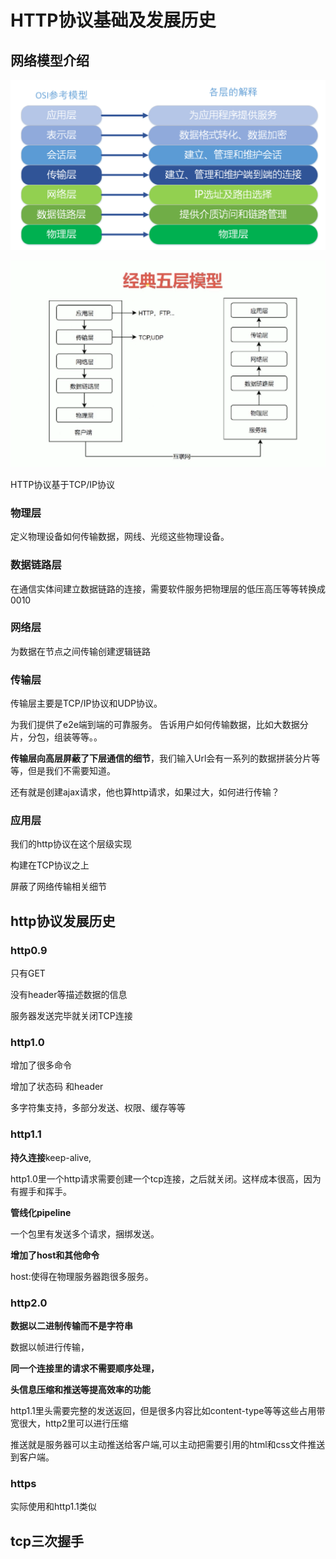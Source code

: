 # HTTP协议基础及发展历史

## 网络模型介绍 

![1587617605461](../../.vuepress/public/assets/img/1587617605461.png)

![1587617571025](../../.vuepress/public/assets/img/1587617571025.png)

HTTP协议基于TCP/IP协议

### 物理层

定义物理设备如何传输数据，网线、光缆这些物理设备。

### 数据链路层

在通信实体间建立数据链路的连接，需要软件服务把物理层的低压高压等等转换成0010

### 网络层

为数据在节点之间传输创建逻辑链路

### 传输层

传输层主要是TCP/IP协议和UDP协议。

为我们提供了e2e端到端的可靠服务。 告诉用户如何传输数据，比如大数据分片，分包，组装等等。。

**传输层向高层屏蔽了下层通信的细节**，我们输入Url会有一系列的数据拼装分片等等，但是我们不需要知道。

还有就是创建ajax请求，他也算http请求，如果过大，如何进行传输？

###  应用层

我们的http协议在这个层级实现 

构建在TCP协议之上

屏蔽了网络传输相关细节

## http协议发展历史

### http0.9

只有GET

没有header等描述数据的信息

服务器发送完毕就关闭TCP连接

### http1.0

增加了很多命令

增加了状态码 和header

多字符集支持，多部分发送、权限、缓存等等

### http1.1

**持久连接**keep-alive,

http1.0里一个http请求需要创建一个tcp连接，之后就关闭。这样成本很高，因为有握手和挥手。

**管线化pipeline**

一个包里有发送多个请求，捆绑发送。

**增加了host和其他命令**

host:使得在物理服务器跑很多服务。

### http2.0

**数据以二进制传输而不是字符串**

数据以帧进行传输，

**同一个连接里的请求不需要顺序处理，**

**头信息压缩和推送等提高效率的功能**

http1.1里头需要完整的发送返回，但是很多内容比如content-type等等这些占用带宽很大，http2里可以进行压缩

推送就是服务器可以主动推送给客户端,可以主动把需要引用的html和css文件推送到客户端。

### https

实际使用和http1.1类似

## tcp三次握手

 